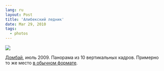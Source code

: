 ```yaml
---
lang: ru
layout: Post
title: 'Алибекский ледник'
date: Mar 29, 2010
tags:
  - photos
---
```


![](photo://2009-07-20_5D_Glacier_Pano_Artem_Sapegin)

[Домбай](http://morning.photos/travel/dombai), июль 2009. Панорама из 10 вертикальных кадров. Примерно то же место [в обычном формате](http://birdwatcher.ru/travel/dombai/2009-07-20-8752).
